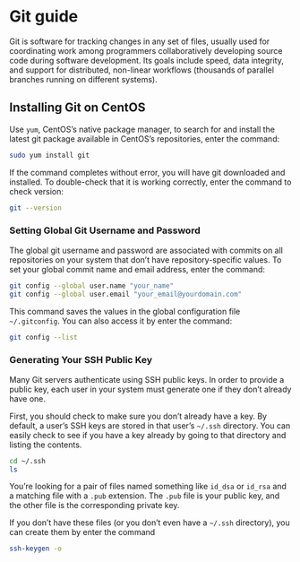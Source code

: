 # Git guide

Git is software for tracking changes in any set of files, usually used for coordinating work among programmers collaboratively developing source code during software development.
Its goals include speed, data integrity, and support for distributed, non-linear workflows (thousands of parallel branches running on different systems).

## Installing Git on CentOS

Use `yum`, CentOS’s native package manager, to search for and install the latest git package available in CentOS’s repositories, enter the command:

```bash
sudo yum install git
```

If the command completes without error, you will have git downloaded and installed. To double-check that it is working correctly, enter the command to check version:

```bash
git --version
```

### Setting Global Git Username and Password

The global git username and password are associated with commits on all repositories on your system that don’t have repository-specific values.
To set your global commit name and email address, enter the command:

```bash
git config --global user.name "your_name"
git config --global user.email "your_email@yourdomain.com"
```

This command saves the values in the global configuration file `~/.gitconfig`.
You can also access it by enter the command:

```bash
git config --list
```

### Generating Your SSH Public Key

Many Git servers authenticate using SSH public keys.
In order to provide a public key, each user in your system must generate one if they don’t already have one.

First, you should check to make sure you don’t already have a key.
By default, a user’s SSH keys are stored in that user’s `~/.ssh` directory. You can easily check to see if you have a key already by going to that directory and listing the contents.

```bash
cd ~/.ssh
ls
```

You’re looking for a pair of files named something like `id_dsa` or `id_rsa` and a matching file with a `.pub` extension.
The `.pub` file is your public key, and the other file is the corresponding private key.

If you don’t have these files (or you don’t even have a `~/.ssh` directory), you can create them by enter the command

```bash
ssh-keygen -o
```
